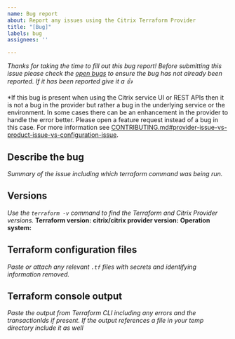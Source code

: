 ```yaml
---
name: Bug report
about: Report any issues using the Citrix Terraform Provider
title: "[Bug]"
labels: bug
assignees: ''

---
```


*Thanks for taking the time to fill out this bug report! Before submitting this issue please check the [open bugs](https://github.com/citrix/terraform-provider-citrix/issues?q=is%3Aissue+is%3Aopen+label%3Abug) to ensure the bug has not already been reported.  If it has been reported give it a 👍*

*If this bug is present when using the Citrix service UI or REST APIs then it is not a bug in the provider but rather a bug in the underlying service or the environment. In some cases there can be an enhancement in the provider to handle the error better. Please open a feature request instead of a bug in this case. For more information see [CONTRIBUTING.md#provider-issue-vs-product-issue-vs-configuration-issue](https://github.com/citrix/terraform-provider-citrix/blob/main/CONTRIBUTING.md#provider-issue-vs-product-issue-vs-configuration-issue).

## Describe the bug
*Summary of the issue including which terraform command was being run.*

## Versions
*Use the `terraform -v` command to find the Terraform and Citrix Provider versions.*
**Terraform version:** 
**citrix/citrix provider version:** 
**Operation system:** 

## Terraform configuration files
*Paste or attach any relevant `.tf` files with secrets and identifying information removed.*

## Terraform console output
*Paste the output from Terraform CLI including any errors and the transactionIds if present. If the output references a file in your temp directory include it as well*
